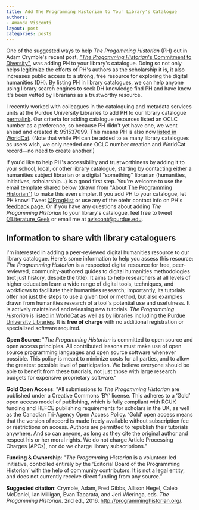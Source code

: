 ```yaml
---
title: Add The Programming Historian to Your Library's Catalogue
authors: 
- Amanda Visconti
layout: post
categories: posts 
---
```


One of the suggested ways to help *The Progamming Historian* (PH) out in Adam Crymble's recent post, ["*The Progamming Historian*'s Commitment to Diversity"](http://programminghistorian.org/posts/PH-commitment-to-diversity), was adding PH to your library's catalogue. Doing so not only helps legitimize the efforts of PH's authors as the scholarship it is, it also increases public access to a strong, free resource for exploring the digital humanities (DH). By listing PH in library catalogues, we can help anyone using library search engines to seek DH knowledge find PH and have know it's been vetted by librarians as a trustworthy resource.

I recently worked with colleagues in the cataloguing and metadata services units at the Purdue University Libraries to add PH to our library catalogue [permalink](http://purdue-primo-prod.hosted.exlibrisgroup.com/PURDUE:everything:PURDUE_ALMA51671812890001081). Our criteria for adding catalogue resources listed an OCLC number as a preference, so because PH didn't yet have one, we went ahead and created it: 951537099. This means PH is also now [listed in WorldCat](http://www.worldcat.org/oclc/951537099). (Note that while PH can be added to as many library catalogues as users wish, we only needed one OCLC number creation and WorldCat record—no need to create another!)

If you'd like to help PH's accessibility and trustworthiness by adding it to your school, local, or other library catalogue, starting by contacting either a humanities subject librarian or a digital "something" librarian (humanities, initiatives, scholarship...) is a good first step. You're welcome to use the email template shared below (drawn from ["About The Programming Historian"](http://programminghistorian.org/)) to make this even simpler. If you add PH to your catalogue, let PH know! Tweet [@ProgHist](https://twitter.com/proghist) or use any of the otehr contact info on PH's [feedback page](http://programminghistorian.org/feedback). Or if you have any questions about adding *The Progamming Historian* to your library's catalogue, feel free to tweet [@Literature_Geek](http://www.twitter.com/Literature_Geek) or email me at aviscont@purdue.edu.

## Information to share with library cataloguers

I'm interested in adding a peer-reviewed digital humanities resource to our library catalogue. Here's some information to help you assess this resource:
*The Programming Historian* is a respected digital resource for free, peer-reviewed, community-authored guides to digital humanities methodologies (not just history, despite the title). It aims to help researchers at all levels of higher education learn a wide range of digital tools, techniques, and workflows to facilitate their humanities research; importantly, its tutorials offer not just the steps to use a given tool or method, but also examples drawn from humanities research of a tool's potential use and usefulness. It is actively maintained and releasing new tutorials.
*The Programming Historian* is [listed in WorldCat](http://www.worldcat.org/oclc/951537099) as well as by libraries including the [Purdue University Libraries](http://purdue-primo-prod.hosted.exlibrisgroup.com/PURDUE:everything:PURDUE_ALMA51671812890001081).
It is **free of charge** with no additional registration or specialized software required.

**Open Source**: "*The Progamming Historian* is committed to open source and open access principles. All contributed lessons must make use of open source programming languages and open source software whenever possible. This policy is meant to minimize costs for all parties, and to allow the greatest possible level of participation. We believe everyone should be able to benefit from these tutorials, not just those with large research budgets for expensive proprietary software."

**Gold Open Access**: "All submissions to *The Progamming Historian* are published under a Creative Commons ‘BY’ license. This adheres to a ‘Gold’ open access model of publishing, which is fully compliant with RCUK funding and HEFCE publishing requirements for scholars in the UK, as well as the Canadian Tri-Agency Open Access Policy. ‘Gold’ open access means that the version of record is made freely available without subscription fee or restrictions on access. Authors are permitted to republish their tutorials anywhere. And so can anyone, as long as they cite the original author and respect his or her moral rights. We do not charge Article Processing Charges (APCs), nor do we charge library subscriptions."

**Funding & Ownership**: "*The Progamming Historian* is a volunteer-led initiative, controlled entirely by the ‘Editorial Board of the Programming Historian’ with the help of community contributors. It is not a legal entity, and does not currently receive direct funding from any source."

**Suggested citation**: Crymble, Adam, Fred Gibbs, Allison Hegel, Caleb McDaniel, Ian Milligan, Evan Taparata, and Jeri Wieringa, eds. *The Progamming Historian*. 2nd ed., 2016. http://programminghistorian.org/.
